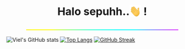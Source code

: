 <!---header ---> 
 <h1 align="center">Halo sepuhh..<img src="https://raw.githubusercontent.com/ABSphreak/ABSphreak/master/gifs/Hi.gif" width="30px" height="32px" style="margin-bottom: -5px;"/> !</h1> 
  
  <p align="center"> 
   <img src="https://github.com/VieleytaZen/VieleytaZen/blob/main/Rainbow.gif" width="400vw"> 
   </p> 
 <!--header--->

![Viel's GitHub stats](https://github-readme-stats.vercel.app/api?username=VieleytaZen&show_icons=true) 
 [![Top Langs](https://github-readme-stats.vercel.app/api/top-langs/?username=VieleytaZen&layout=compact)](https://github.com/anuraghazra/github-readme-stats) 
 [![GitHub Streak](https://github-readme-streak-stats.herokuapp.com?user=VieleytaZen&theme=merko&hide_border=true&border_radius=5)](https://git.io/streak-stats) 